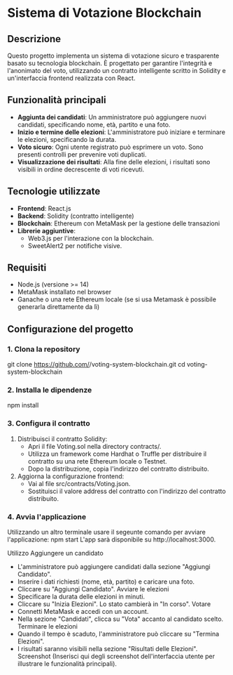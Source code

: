 # Sistema di Votazione Blockchain

## Descrizione
Questo progetto implementa un sistema di votazione sicuro e trasparente basato su tecnologia blockchain. È progettato per garantire l'integrità e l'anonimato del voto, utilizzando un contratto intelligente scritto in Solidity e un'interfaccia frontend realizzata con React.

## Funzionalità principali
- **Aggiunta dei candidati**: Un amministratore può aggiungere nuovi candidati, specificando nome, età, partito e una foto.
- **Inizio e termine delle elezioni**: L'amministratore può iniziare e terminare le elezioni, specificando la durata.
- **Voto sicuro**: Ogni utente registrato può esprimere un voto. Sono presenti controlli per prevenire voti duplicati.
- **Visualizzazione dei risultati**: Alla fine delle elezioni, i risultati sono visibili in ordine decrescente di voti ricevuti.

## Tecnologie utilizzate
- **Frontend**: React.js
- **Backend**: Solidity (contratto intelligente)
- **Blockchain**: Ethereum con MetaMask per la gestione delle transazioni
- **Librerie aggiuntive**: 
  - Web3.js per l'interazione con la blockchain.
  - SweetAlert2 per notifiche visive.

## Requisiti
- Node.js (versione >= 14)
- MetaMask installato nel browser
- Ganache o una rete Ethereum locale (se si usa Metamask è possibile generarla direttamente da lì)

## Configurazione del progetto

### 1. Clona la repository
  git clone https://github.com/<username>/voting-system-blockchain.git
  cd voting-system-blockchain
### 2. Installa le dipendenze
  npm install
### 3. Configura il contratto
1)  Distribuisci il contratto Solidity:
    -  Apri il file Voting.sol nella directory contracts/.
    -  Utilizza un framework come Hardhat o Truffle per distribuire il contratto su una rete Ethereum locale o Testnet.
    -  Dopo la distribuzione, copia l'indirizzo del contratto distribuito.
2)  Aggiorna la configurazione frontend:
    -  Vai al file src/contracts/Voting.json.
    -  Sostituisci il valore address del contratto con l'indirizzo del contratto distribuito.
### 4. Avvia l'applicazione
  Utilizzando un altro terminale usare il segeunte comando per avviare l'applicazione:
  npm start
  L'app sarà disponibile su http://localhost:3000.

Utilizzo
Aggiungere un candidato
-  L'amministratore può aggiungere candidati dalla sezione "Aggiungi Candidato".
-  Inserire i dati richiesti (nome, età, partito) e caricare una foto.
-  Cliccare su "Aggiungi Candidato".
Avviare le elezioni
-  Specificare la durata delle elezioni in minuti.
-   Cliccare su "Inizia Elezioni". Lo stato cambierà in "In corso".
Votare
-  Connetti MetaMask e accedi con un account.
-  Nella sezione "Candidati", clicca su "Vota" accanto al candidato scelto.
Terminare le elezioni
-  Quando il tempo è scaduto, l'amministratore può cliccare su "Termina Elezioni".
-  I risultati saranno visibili nella sezione "Risultati delle Elezioni".
Screenshot
(Inserisci qui degli screenshot dell'interfaccia utente per illustrare le funzionalità principali).

